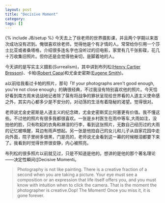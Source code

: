 ```yaml
---
layout: post
title: "Decisive Moment"
category: 
tags: []
---
```

{% include JB/setup %}
今天去上了徐老师的世界摄影课，并且两个学期以来首次成功没有迟到。俺很喜欢徐老师，觉得他是个有才情的人。常常给你引用一个莎士比亚或者桑塔格，介绍很多连名字也没听过的旧电影，家里有几千张影碟，花几十万收集旧照片。但你还是会觉得他亲切，是脚着地的人。

今天讲的是写实主义摄影(Surrealism)，其中讲到布列松([Henry Cartier Bresson])、卡帕([Robert Capa])和尤金史密斯([Eugene Smith])。

[Henry Cartier Bresson]:http://www.magnumphotos.com/Archive/C.aspx?VP=XSpecific_MAG.PhotographerDetail_VPage&l1=0&pid=2K7O3R14T1LX&nm=Henri%20Cartier%20-%20Bresson

[Robert Capa]:http://www.magnumphotos.com/Archive/C.aspx?VP=XSpecific_MAG.PhotographerDetail_VPage&l1=0&pid=2K7O3R14YQNW&nm=Robert%20Capa

[Eugene Smith]:http://www.magnumphotos.com/Archive/C.aspx?VP=XSpecific_MAG.PhotographerDetail_VPage&l1=0&pid=2K7O3R139C2T&nm=W.%20Eugene%20Smith

a以前给我看过卡帕的照片，那句「If your photographs aren't good enough, you're not close enough」的确很经典，不过我没有特别喜欢他的照片。今天恰好看到南方周末说战地记者除了葆有将战争的罪状呈现给世界看的人道主义使命感之外，其实内心都多少是不安分的，对动荡的生活有着隐秘的渴望。觉得很对。

老师说尤金史密斯是人道主义的纪念碑，尤金史密斯奖比何塞更有价值。我不懂这些。不过他的照片有很多我都很喜欢。一张是乡村医生在雨中等车,大雨如注，没拍他的脸，只有吹起的衣角和淋湿的行李，看到这张照片，无数自己经历过的大雨的记忆被唤醒，耳边有雨声想起。另一张是他拍自己的女儿和儿子从自家花园中走向外面，院子里树多很黑，门是亮的，老师说尤金看到这一幕的时候眼泪都要下来了。我看到时觉得世界很安静，内心被照亮。

布列松的很多照片以前就见过，只是不知道是他的。想讲的是他的那个著名理论——决定性瞬间([Decisive Momenti。
   
>Photography is not like painting. There is a creative fraction of a second when you are taking a picture. Your eye must see a composition or an expression that life itself offers you, and you must know with intuition when to click the camera. That is the moment the photographer is creative.Oop! The Moment! Once you miss it, it is gone forever.


